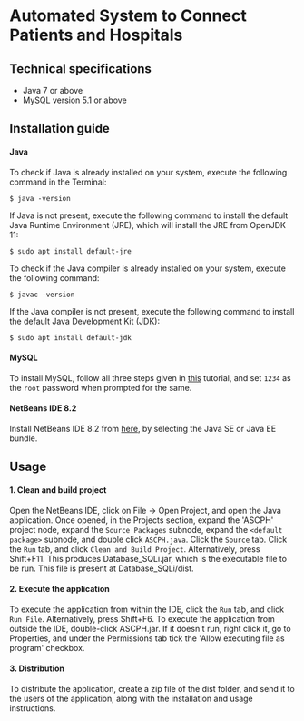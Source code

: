 # Automated System to Connect Patients and Hospitals

## Technical specifications
* Java 7 or above
* MySQL version 5.1 or above

## Installation guide

#### Java
To check if Java is already installed on your system, execute the following command in the Terminal:
```
$ java -version
```

If Java is not present, execute the following command to install the default Java Runtime Environment (JRE), which will install the JRE from OpenJDK 11:
```
$ sudo apt install default-jre
```

To check if the Java compiler is already installed on your system, execute the following command:
```
$ javac -version
```

If the Java compiler is not present, execute the following command to install the default Java Development Kit (JDK):
```
$ sudo apt install default-jdk
```

#### MySQL
To install MySQL, follow all three steps given in [this](https://www.digitalocean.com/community/tutorials/how-to-install-mysql-on-ubuntu-18-04) tutorial, and set `1234` as the `root` password when prompted for the same.

#### NetBeans IDE 8.2
Install NetBeans IDE 8.2 from [here](https://netbeans.org/downloads/old/8.2/), by selecting the Java SE or Java EE bundle.

## Usage

#### 1. Clean and build project

Open the NetBeans IDE, click on File -> Open Project, and open the Java application. Once opened, in the Projects section, expand the 'ASCPH' project node, expand the `Source Packages` subnode, expand the `<default package>` subnode, and double click `ASCPH.java`. Click the `Source` tab. Click the `Run` tab, and click `Clean and Build Project`. Alternatively, press Shift+F11. This produces Database_SQLi.jar, which is the executable file to be run. This file is present at Database_SQLi/dist.

#### 2. Execute the application

To execute the application from within the IDE, click the `Run` tab, and click `Run File`. Alternatively, press Shift+F6.
To execute the application from outside the IDE, double-click ASCPH.jar. If it doesn't run, right click it, go to Properties, and under the Permissions tab tick the 'Allow executing file as program' checkbox.

#### 3. Distribution

To distribute the application, create a zip file of the dist folder, and send it to the users of the application, along with the installation and usage instructions.
